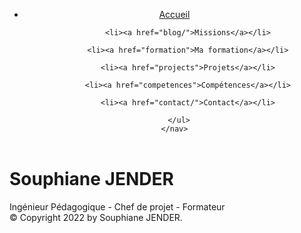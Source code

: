 <!doctype html>
<meta charset="utf-8">
<link rel="stylesheet" href="static/style.css">
<title>Bienvenue — Souphiane JENDER - CV</title>
<body>
  <header>
    <nav>
      <ul class="nav navbar-nav">
        <li class="active"><a href="./">Accueil</a></li>
        
          <li><a href="blog/">Missions</a></li>

          <li><a href="formation">Ma formation</a></li>
        
          <li><a href="projects">Projets</a></li>
          
          <li><a href="competences">Compétences</a></li>

          <li><a href="contact/">Contact</a></li>
        
      </ul>
    </nav>
  </header>
  <div class="page">
	
    
  <h1>Souphiane JENDER</h1><h1bis>Ingénieur Pédagogique - Chef de projet - Formateur</h1bis>
	<br>


  </div>
  <footer>
    &copy; Copyright 2022 by Souphiane JENDER.
  </footer>
</body>
